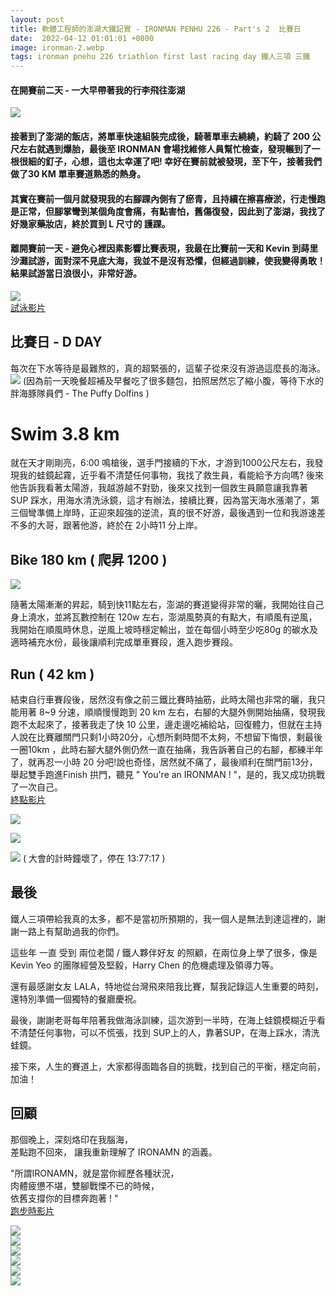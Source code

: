 ```yaml
---
layout: post
title: 軟體工程師的澎湖大鐵記實 - IRONMAN PENHU 226 - Part's 2  比賽日
date:  2022-04-12 01:01:01 +0800
image: ironman-2.webp
tags: ironman pnehu 226 triathlon first last racing day 鐵人三項 三鐵
---
```


#### 在開賽前二天 - 一大早帶著我的行李飛往澎湖
![](https://i.imgur.com/NZMyksM.jpg)

#### 接著到了澎湖的飯店，將單車快速組裝完成後，騎著單車去繞繞，約騎了 200 公尺左右就遇到爆胎，最後至 IRONMAN 會場找維修人員幫忙檢查，發現輾到了一根很細的釘子，心想，這也太幸運了吧! 幸好在賽前就被發現，至下午，接著我們做了30 KM 單車賽道熟悉的熱身。

#### 其實在賽前一個月就發現我的右腳踝內側有了瘀青，且持續在擦喜療淤，行走慢跑是正常，但腳掌彎到某個角度會痛，有點害怕，舊傷復發，因此到了澎湖，我找了好幾家藥妝店，終於買到 L 尺寸的 護踝。

#### 離開賽前一天 - 避免心裡因素影響比賽表現，我最在比賽前一天和 Kevin 到蒔里沙灘試游，面對深不見底大海，我並不是沒有恐懼，但經過訓練，使我變得勇敢！結果試游當日浪很小，非常好游。
![](https://i.imgur.com/K36z8rT.jpg)  
[試泳影片](https://youtube.com/shorts/bXOGkVU9wGs?feature=share) 
## 比賽日 - D DAY 
每次在下水等待是最難熬的，真的超緊張的，這輩子從來沒有游過這麼長的海泳。
![](https://i.imgur.com/ZtoeHuq.jpg)
(因為前一天晚餐超補及早餐吃了很多麵包，拍照居然忘了縮小腹，等待下水的胖海豚隊員們 - The Puffy Dolfins )  

# Swim 3.8 km
就在天才剛剛亮，6:00 鳴槍後，選手門接續的下水，才游到1000公尺左右，我發現我的蛙鏡起霧，近乎看不清楚任何事物，我找了救生員，看能給予方向嗎? 後來他告訴我看著太陽游，我越游越不對勁，後來又找到一個救生員願意讓我靠著 SUP 踩水，用海水清洗泳鏡，這才有辦法，接續比賽，因為當天海水漲潮了，第三個彎準備上岸時，正迎來超強的逆流，真的很不好游，最後遇到一位和我游速差不多的大哥，跟著他游，終於在 2小時11 分上岸。

## Bike 180 km ( 爬昇 1200 )
![](https://i.imgur.com/ZCkd7wX.jpg)

隨著太陽漸漸的昇起，騎到快11點左右，澎湖的賽道變得非常的曬，我開始往自己身上澆水，並將瓦數控制在 120w 左右，澎湖風勢真的有點大，有順風有逆風，我開始在順風時休息，逆風上坡時穩定輸出，並在每個小時至少吃80g 的碳水及適時補充水份，最後讓順利完成單車賽段，進入跑步賽段。

## Run ( 42 km )
結束自行車賽段後，居然沒有像之前三鐵比賽時抽筋，此時太陽也非常的曬，我只能用著 8~9 分速，順順慢慢跑到 20 km 左右，右腳的大腿外側開始抽痛，發現我跑不太起來了，接著我走了快 10 公里，邊走邊吃補給站，回復體力，但就在主持人說在比賽離關門只剩1小時20分，心想所剩時間不太夠，不想留下悔恨，剩最後一圈10km ，此時右腳大腿外側仍然一直在抽痛，我告訴著自己的右腳，都練半年了，就再忍一小時 20 分吧!說也奇怪，居然就不痛了，最後順利在關門前13分，舉起雙手跑進Finish 拱門，聽見 " You're an IRONMAN ! "，是的，我又成功挑戰了一次自己。  
[終點影片](https://youtube.com/shorts/QXxuNpwIk4I?feature=share)  

![](https://i.imgur.com/RdLr1ri.jpg)

![](https://i.imgur.com/PR9SX6v.jpg)

![](https://i.imgur.com/3ax1GDj.jpg)
( 大會的計時鐘壞了，停在 13:77:17 )  

## 最後
鐵人三項帶給我真的太多，都不是當初所預期的，我一個人是無法到達這裡的，謝謝一路上有幫助過我的你們。

這些年 一直 受到 兩位老闆 / 鐵人夥伴好友 的照顧，在兩位身上學了很多，像是 Kevin Yeo 的團隊經營及堅毅，Harry Chen 的危機處理及領導力等。  

還有最感謝女友 LALA，特地從台灣飛來陪我比賽，幫我記錄這人生重要的時刻，還特別準備一個獨特的餐廳慶祝。  

最後，謝謝老哥每年陪著我做海泳訓練，這次游到一半時，在海上蛙鏡模糊近乎看不清楚任何事物，可以不慌張，找到 SUP上的人，靠著SUP，在海上踩水，清洗蛙鏡。  

接下來，人生的賽道上，大家都得面臨各自的挑戰，找到自己的平衡，穩定向前，加油！

## 回顧
那個晚上，深刻烙印在我腦海，  
差點跑不回來，
讓我重新理解了 IRONAMN 的涵義。  

"所謂IRONAMN，就是當你經歷各種狀況，  
肉體疲憊不堪，雙腳戰慄不已的時候，  
依舊支撐你的目標奔跑著 ! "    
[跑步時影片](https://youtube.com/shorts/lu5XPx0K6Vo)  
  
![](https://i.imgur.com/OAHBuPh.jpg)  
![](https://i.imgur.com/rWt5iME.jpg)  
![](https://i.imgur.com/20v2vwz.jpg)  
![](https://i.imgur.com/uZBh4fL.jpg)  
![](https://i.imgur.com/rJPmdSb.jpg)  
![](https://i.imgur.com/5YCuAjB.png)  